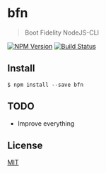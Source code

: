 # bfn

> Boot Fidelity NodeJS-CLI

[![NPM Version][npm-image]][npm-url]
[![Build Status][travis-image]][travis-url]


## Install

```
$ npm install --save bfn
```
  
## TODO

- Improve everything

## License

[MIT](LICENSE)

[npm-image]: https://img.shields.io/npm/v/bfn.svg
[npm-url]: https://npmjs.org/package/bfn
[travis-image]: https://img.shields.io/travis/BlueFidelity/bfn/master.svg
[travis-url]: https://travis-ci.org/BlueFidelity/bfn

